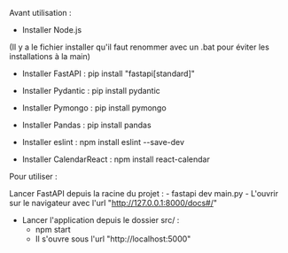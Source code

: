 Avant utilisation : 

- Installer Node.js 

(Il y a le fichier installer qu'il faut renommer avec un .bat pour éviter les installations à la main)

- Installer FastAPI : 
pip install "fastapi[standard]"

- Installer Pydantic : 
pip install pydantic

- Installer Pymongo :
pip install pymongo

- Installer Pandas : 
pip install pandas

- Installer eslint : 
npm install eslint --save-dev

- Installer CalendarReact : 
npm install react-calendar

Pour utiliser : 

Lancer FastAPI depuis la racine du projet :
    - fastapi dev main.py 
    - L'ouvrir sur le navigateur avec l'url "http://127.0.0.1:8000/docs#/"

- Lancer l'application depuis le dossier src/ :
    - npm start
    - Il s'ouvre sous l'url "http://localhost:5000"